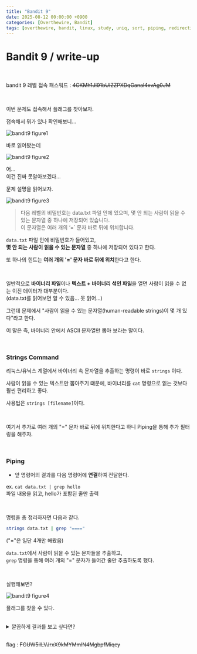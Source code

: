 ```yaml
---
title: "Bandit 9"
date: 2025-08-12 00:00:00 +0900
categories: [Overthewire, Bandit]
tags: [overthewire, bandit, linux, study, uniq, sort, piping, redirection]
---
```


# Bandit 9 / write-up

<br>

bandit 9 레벨 접속 패스워드 : ~~4CKMh1JI91bUIZZPXDqGanal4xvAg0JM~~
    
<br>

이번 문제도 접속해서 플래그를 찾아보자.

접속해서 뭐가 있나 확인해보니…

![bandit9 figure1](/assets/img/bandit/2025-08-08-17-45-06.png)

바로 읽어봤는데

![bandit9 figure2](/assets/img/bandit/2025-08-08-17-45-37.png)

어...  
이건 진짜 못알아보겠다...

문제 설명을 읽어보자.

![bandit9 figure3](/assets/img/bandit/2025-08-08-17-46-09.png)

> 다음 레벨의 비밀번호는 data.txt 파일 안에 있으며, 몇 안 되는 사람이 읽을 수 있는 문자열 중 하나에 저장되어 있습니다.  
> 이 문자열은 여러 개의 ‘=` 문자 바로 뒤에 위치합니다.

`data.txt` 파일 안에 비밀번호가 들어있고,  
**몇 안 되는 사람이 읽을 수 있는 문자열** 중 하나에 저장되어 있다고 한다.

또 하나의 힌트는 **여러 개의 '=' 문자 바로 뒤에 위치**한다고 한다.

<br>

일반적으로 **바이너리 파일**이나 **텍스트 + 바이너리 섞인 파일**을 열면 사람이 읽을 수 없는 이진 데이터가 대부분이다.  
(data.txt를 읽어보면 알 수 있음... 못 읽어...)

그런데 문제에서 "사람이 읽을 수 있는 문자열(human-readable strings)이 몇 개 있다"라고 한다.

이 말은 즉, 바이너리 안에서 ASCII 문자열만 뽑아 보라는 말이다.

<br>

### Strings Command

리눅스/유닉스 계열에서 바이너리 속 문자열을 추출하는 명령이 바로 `strings` 이다.

사람이 읽을 수 있는 텍스트만 뽑아주기 떄문에, 바이너리를 `cat` 명령으로 읽는 것보다 훨씬 편리하고 좋다.

사용법은 `strings [filename]`이다.

<br>

여기서 추가로 여러 개의 "=" 문자 바로 뒤에 위치한다고 하니 Piping을 통해 추가 필터링을 해주자.

<br>

### Piping
- 앞 명령어의 결과를 다음 명령어에 **연결**하여 전달한다.  

ex. `cat data.txt | grep hello`  
파일 내용을 읽고, hello가 포함된 줄만 출력

<br>

명령을 총 정리하자면 다음과 같다.

```bash
strings data.txt | grep "===="
```
("="은 일단 4개만 해봤음)

`data.txt`에서 사람이 읽을 수 있는 문자들을 추출하고,  
`grep` 명령을 통해 여러 개의 "=" 문자가 들어간 줄만 추출하도록 했다.

<br>

실행해보면?

![bandit9 figure4](/assets/img/bandit/2025-08-08-18-06-12.png)

플래그를 찾을 수 있다.

<br>

<details>
<summary>깔끔하게 결과를 보고 싶다면?</summary>
<div markdown="1">

<br>

정규 표현식과 `grep`의 -o 옵션을 사용하면 된다.

```bash
strings data.txt | grep -o '====.*'
```

- 옵션 x : 패턴과 일치하는 **줄**을 출력  
- -o 옵션 : 패턴과 일치하는 **부분**만 출력

<br>

`'====.*'`
- `.` : 모든 문자(줄바꿈 제외) 1개를 의미  
- `*` : 앞의 문자(. 이니까 모든 문자를 말하는거겠죠?)가 0번 이상 반복됨.

<br>

즉, "==== 다음에 오는 모든 문자" 라는 뜻의 정규표현식이 된다.

그러면 "=" 앞에 붙는 녀석들이 없어지고 깔끔하게 출력되는 것을 볼 수 있다.

![bandit9 figure5](/assets/img/bandit/2025-08-08-18-18-44.png)

</div>
</details>

<br>

flag : ~~FGUW5ilLVJrxX9kMYMmlN4MgbpfMiqey~~
